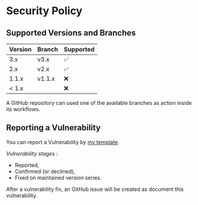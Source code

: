 # Security Policy

## Supported Versions and Branches

| Version | Branch | Supported          |
|---------|--------|--------------------|
| 3.x     | v3.x   | :white_check_mark: |
| 2.x     | v2.x   | :white_check_mark: |
| 1.1.x   | v1.1.x | :x:                |
| < 1.x   |        | :x:                |

A GitHub repository can used one of the available branches as action inside its workflows.

## Reporting a Vulnerability

You can report a Vulnerability by [my template](https://github.com/AlexRogalskiy/stylegrams/blob/master/.github/ISSUE_TEMPLATE/bug_report.md).

_Vulnerability stages :_

- Reported,
- Confirmed (or declined),
- Fixed on maintained version series.

After a vulnerability fix, an GitHub issue will be created as document this vulnerability.
